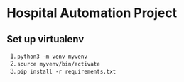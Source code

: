 # Hospital Automation Project

Set up virtualenv
----------
1. `python3 -m venv myvenv`
2. `source myvenv/bin/activate`
3. `pip install -r requirements.txt`
